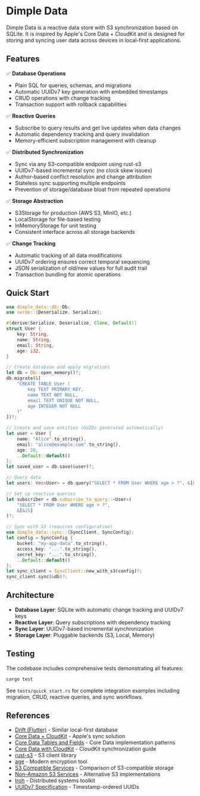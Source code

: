 # Dimple Data

Dimple Data is a reactive data store with S3 synchronization based on SQLite. It is inspired by Apple's Core Data + CloudKit and is designed for storing and syncing user data across devices in local-first applications.

## Features

✅ **Database Operations**
- Plain SQL for queries, schemas, and migrations
- Automatic UUIDv7 key generation with embedded timestamps
- CRUD operations with change tracking
- Transaction support with rollback capabilities

✅ **Reactive Queries**  
- Subscribe to query results and get live updates when data changes
- Automatic dependency tracking and query invalidation
- Memory-efficient subscription management with cleanup

✅ **Distributed Synchronization**
- Sync via any S3-compatible endpoint using rust-s3
- UUIDv7-based incremental sync (no clock skew issues)
- Author-based conflict resolution and change attribution  
- Stateless sync supporting multiple endpoints
- Prevention of storage/database bloat from repeated operations

✅ **Storage Abstraction**
- S3Storage for production (AWS S3, MinIO, etc.)
- LocalStorage for file-based testing
- InMemoryStorage for unit testing
- Consistent interface across all storage backends

✅ **Change Tracking**
- Automatic tracking of all data modifications
- UUIDv7 ordering ensures correct temporal sequencing
- JSON serialization of old/new values for full audit trail
- Transaction bundling for atomic operations

## Quick Start

```rust
use dimple_data::db::Db;
use serde::{Deserialize, Serialize};

#[derive(Serialize, Deserialize, Clone, Default)]
struct User {
    key: String,
    name: String,
    email: String,
    age: i32,
}

// Create database and apply migrations
let db = Db::open_memory()?;
db.migrate(&[
    "CREATE TABLE User (
        key TEXT PRIMARY KEY,
        name TEXT NOT NULL,
        email TEXT UNIQUE NOT NULL,
        age INTEGER NOT NULL
    )"
])?;

// Create and save entities (UUIDs generated automatically)
let user = User {
    name: "Alice".to_string(),
    email: "alice@example.com".to_string(),
    age: 28,
    ..Default::default()
};
let saved_user = db.save(&user)?;

// Query data
let users: Vec<User> = db.query("SELECT * FROM User WHERE age > ?", &[&25])?;

// Set up reactive queries
let subscriber = db.subscribe_to_query::<User>(
    "SELECT * FROM User WHERE age > ?", 
    &[&25]
)?;

// Sync with S3 (requires configuration)
use dimple_data::sync::{SyncClient, SyncConfig};
let config = SyncConfig {
    bucket: "my-app-data".to_string(),
    access_key: "...".to_string(),
    secret_key: "...".to_string(),
    ..Default::default()
};
let sync_client = SyncClient::new_with_s3(config)?;
sync_client.sync(&db)?;
```

## Architecture

- **Database Layer**: SQLite with automatic change tracking and UUIDv7 keys
- **Reactive Layer**: Query subscriptions with dependency tracking
- **Sync Layer**: UUIDv7-based incremental synchronization 
- **Storage Layer**: Pluggable backends (S3, Local, Memory)

## Testing

The codebase includes comprehensive tests demonstrating all features:

```bash
cargo test
```

See `tests/quick_start.rs` for complete integration examples including migration, CRUD, reactive queries, and sync workflows.

## References

- [Drift (Flutter)](https://github.com/simolus3/drift) - Similar local-first database
- [Core Data + CloudKit](https://developer.apple.com/documentation/CoreData/NSPersistentCloudKitContainer) - Apple's sync solution
- [Core Data Tables and Fields](https://fatbobman.com/en/posts/tables_and_fields_of_coredata/) - Core Data implementation patterns
- [Core Data with CloudKit](https://fatbobman.com/en/posts/coredatawithcloudkit-1/) - CloudKit synchronization guide
- [rust-s3](https://github.com/durch/rust-s3) - S3 client library
- [age](https://github.com/FiloSottile/age) - Modern encryption tool
- [S3 Compatible Services](https://www.s3compare.io/) - Comparison of S3-compatible storage
- [Non-Amazon S3 Services](https://github.com/s3fs-fuse/s3fs-fuse/wiki/Non-Amazon-S3) - Alternative S3 implementations
- [Iroh](https://github.com/n0-computer/iroh) - Distributed systems toolkit
- [UUIDv7 Specification](https://datatracker.ietf.org/doc/html/draft-peabody-dispatch-new-uuid-format) - Timestamp-ordered UUIDs

